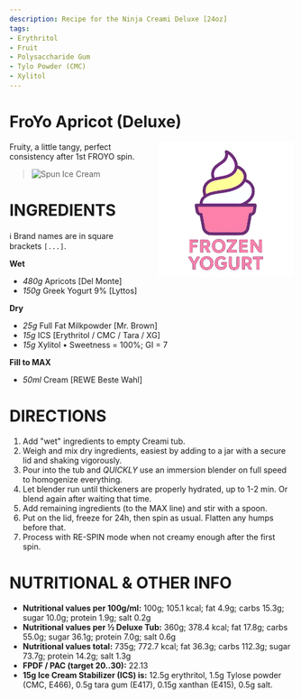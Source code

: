 ```yaml
---
description: Recipe for the Ninja Creami Deluxe [24oz]
tags:
- Erythritol
- Fruit
- Polysaccharide Gum
- Tylo Powder (CMC)
- Xylitol
---
```

# FroYo Apricot (Deluxe)
<img style="float: right; margin-left: 1.5em;" width=240 alt="Logo" src="https://raw.githubusercontent.com/jhermann/ice-creamery/refs/heads/main/assets/froyo-ice-cream-logo.png" />

Fruity, a little tangy, perfect consistency after 1st FROYO spin.

> <img width=360 alt="Spun Ice Cream" src="apricot_froyo_2024-10-29.jpg" />

# INGREDIENTS

ℹ️ Brand names are in square brackets `[...]`.

**Wet**

  - _480g_ Apricots [Del Monte]
  - _150g_ Greek Yogurt 9% [Lyttos]

**Dry**

  - _25g_ Full Fat Milkpowder [Mr. Brown]
  - _15g_ ICS [Erythritol / CMC / Tara / XG]
  - _15g_ Xylitol • Sweetness = 100%; GI = 7

**Fill to MAX**

  - _50ml_ Cream [REWE Beste Wahl]

# DIRECTIONS

 1. Add "wet" ingredients to empty Creami tub.
 1. Weigh and mix dry ingredients, easiest by adding to a jar with a secure lid and shaking vigorously.
 1. Pour into the tub and *QUICKLY* use an immersion blender on full speed to homogenize everything.
 1. Let blender run until thickeners are properly hydrated, up to 1-2 min. Or blend again after waiting that time.
 1. Add remaining ingredients (to the MAX line) and stir with a spoon.
 1. Put on the lid, freeze for 24h, then spin as usual. Flatten any humps before that.
 1. Process with RE-SPIN mode when not creamy enough after the first spin.

# NUTRITIONAL & OTHER INFO
- **Nutritional values per 100g/ml:** 100g; 105.1 kcal; fat 4.9g; carbs 15.3g; sugar 10.0g; protein 1.9g; salt 0.2g
- **Nutritional values per ½ Deluxe Tub:** 360g; 378.4 kcal; fat 17.8g; carbs 55.0g; sugar 36.1g; protein 7.0g; salt 0.6g
- **Nutritional values total:** 735g; 772.7 kcal; fat 36.3g; carbs 112.3g; sugar 73.7g; protein 14.2g; salt 1.3g
- **FPDF / PAC (target 20..30):** 22.13
- **15g Ice Cream Stabilizer (ICS) is:** 12.5g erythritol, 1.5g Tylose powder (CMC, E466), 
0.5g tara gum (E417), 0.15g xanthan (E415), 0.5g salt.
